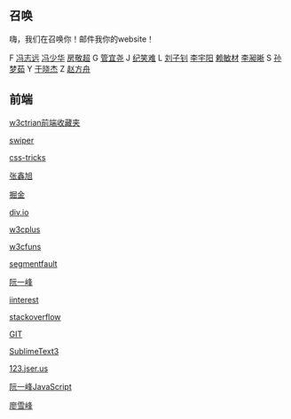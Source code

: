 召唤
----

嗨，我们在召唤你！邮件我你的website！

F
[冯志远](http://vvwall.com)
[冯少华](http://www.sharefood.space)
[房敬超](http://weibo.com/jingchaofang)
G
[管宜尧](http://aicode.cc) 
J
[纪笑难](http://isunday.top/)
L
[刘子钊](http://lzzone.top/)
[李宇阳](http://memeda.link/)
[赖敏材](https://morningsky.github.io/)
[李昶晰](http://mnichangxin.com/)
S
[孙梦茹](http://sevenskey.sinaapp.com/)
Y
[于晓杰](http://shield-sky.github.io/)
Z
[赵方舟](http://www.csharpstudy.cn/)

前端
----

[w3ctrian前端收藏夹](http://collect.w3ctrain.com/)

[swiper](http://idangero.us/swiper/#.V-JbnfmF7IU)

[css-tricks](https://css-tricks.com/)

[张鑫旭](http://www.zhangxinxu.com/)

[掘金](http://gold.xitu.io)

[div.io](http://div.io/)

[w3cplus](http://w3cplus.com)

[w3cfuns](http://www.w3cfuns.com/)

[segmentfault](https://segmentfault.com/)

[阮一峰](http://www.ruanyifeng.com/blog/)

[iinterest](http://www.iinterest.net/)

[stackoverflow](http://stackoverflow.com/)

[GIT](https://git-scm.com/)

[SublimeText3](https://www.sublimetext.com/)

[123.jser.us](http://123.jser.us/)

[阮一峰JavaScript](http://javascript.ruanyifeng.com/)

[廖雪峰](http://www.liaoxuefeng.com/)
